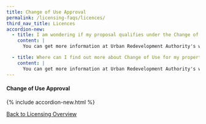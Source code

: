 ```yaml
---
title: Change of Use Approval
permalink: /licensing-faqs/licences/
third_nav_title: Licences
accordion-new:   
  - title: I am wondering if my proposal qualifies under the Change of Use Lodgement scheme, where i can lodge my application for instant approval at a reduced cost compared to a Change of Use Application. Where can i find out more about Change of Use Lodgment?
    content: |
      You can get more information at Urban Redevelopment Authority's website <a href="https://www.ura.gov.sg/Corporate/Property/Business/Change-Use-Lodgment/Change-Use-Lodgment" target="blank">here</a>.

  - title: Where can I find out more about Change of Use for my property?
    content: |
      You can get more information at Urban Redevelopment Authority's website <a href="https://www.ura.gov.sg/Corporate/Property/Business/Change-Use-of-Property-for-Business" target="blank">here</a>.      
---
```


#### Change of Use Approval
{% include accordion-new.html %}

[Back to Licensing Overview](/run-and-grow/licensing-overview/)
